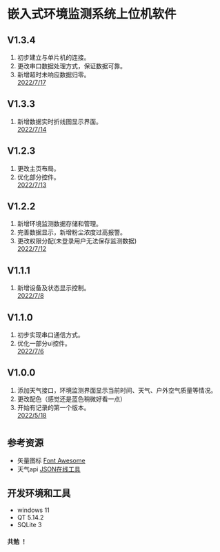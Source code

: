 # 嵌入式环境监测系统上位机软件
## V1.3.4
1. 初步建立与单片机的连接。
2. 更改串口数据处理方式，保证数据可靠。
3. 新增超时未响应数据归零。  
[2022/7/17](./other/overview_v1.3.4.png)
## V1.3.3
1. 新增数据实时折线图显示界面。  
[2022/7/14](./other/overview_v1.3.3.png)
## V1.2.3
1. 更改主页布局。
2. 优化部分控件。  
[2022/7/13](./other/overview_v1.2.3.png)
## V1.2.2
1. 新增环境监测数据存储和管理。
2. 完善数据显示，新增粉尘浓度过高报警。
3. 更改权限分配(未登录用户无法保存监测数据)  
[2022/7/12](./other/overview_v1.2.2.png)
## V1.1.1
1. 新增设备及状态显示控制。  
[2022/7/8](./other/overview_v1.1.1.png)
## V1.1.0
1. 初步实现串口通信方式。
2. 优化一部分ui控件。  
[2022/7/6](./other/overview_v1.1.0.png)
## V1.0.0
1. 添加天气接口，环境监测界面显示当前时间、天气、户外空气质量等情况。
2. 更改配色（感觉还是蓝色稍微好看一点）
3. 开始有记录的第一个版本。  
[2022/5/18](./other/overview_v1.0.0.png)
# 
## 参考资源
+ 矢量图标 [Font Awesome](https://fa5.dashgame.com/#/)
+ 天气api [JSON在线工具](https://www.sojson.com/api/weather.html)
## 开发环境和工具
+ windows 11
+ QT 5.14.2
+ SQLite 3
#### 共勉 ！
